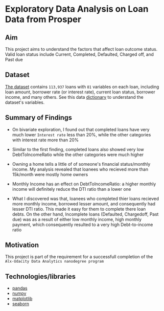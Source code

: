 # Exploratory Data Analysis on Loan Data from Prosper

## Aim
This project aims to understand the factors that affect loan outcome status. Valid loan status include Current, Completed, Defaulted, Charged off, and Past due 

## Dataset

[The dataset](https://s3.amazonaws.com/udacity-hosted-downloads/ud651/prosperLoanData.csv) contains `113,937` loans with `81` variables on each loan, including loan amount, borrower rate (or interest rate), current loan status, borrower income, and many others. See this data [dictionary](https://docs.google.com/spreadsheets/d/1gDyi_L4UvIrLTEC6Wri5nbaMmkGmLQBk-Yx3z0XDEtI/edit#gid=0) to understand the dataset's variables.

## Summary of Findings

- On bivariate exploration, I found out that completed loans have very much lower `Interest rate` less than 20%, while the other categories with interest rate more than 20%

- Similar to the first finding, completed loans also showed very low DebtToIncomeRatio while the other categories were much higher

- Owning a home tells a little of of someone's financial status/monthly income. My analysis revealed that loanees who recieved more than 15k/month were mostly home owners

- Monthly Income has an effect on DebtToIncomeRatio: a higher monthly income will definitely reduce the DTI ratio than a lower one

- What I discovered was that, loanees who completed thier loans recieved more monthly income, borrowed lesser amount, and consequently had lesser DTI ratio. This made it easy for them to complete there loan debts. On the other hand, Incomplete loans (Defaulted, Chargedoff, Past due) was as a result of either low monthly income,  high monthly payment, which consequently resulted to a very high Debt-to-income ratio


## Motivation
This project is part of the requirement for a successfull completion of the `Alx-Udacity Data Analytics nanodegree program`


## Technologies/libraries
- [pandas](https://pandas.pydata.org/pandas-docs/stable/index.html)
- [numpy](https://numpy.org/)
- [matplotlib](https://matplotlib.org/)
- [seaborn](https://seaborn.pydata.org/)
